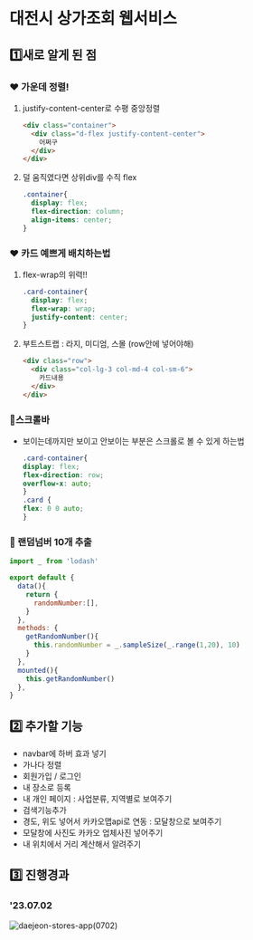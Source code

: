 # 대전시 상가조회 웹서비스
## 1️⃣새로 알게 된 점
### ❤️ 가운데 정렬!
  1. justify-content-center로 수평 중앙정렬
      ```html
      <div class="container">
        <div class="d-flex justify-content-center">
          어쩌구
        </div>
      </div>
      ```
2. 덜 움직였다면 상위div를 수직 flex
    ```css
    .container{
      display: flex;
      flex-direction: column;
      align-items: center;
    }
    ```
### ❤️ 카드 예쁘게 배치하는법
1. flex-wrap의 위력!!
    ```css
    .card-container{
      display: flex;
      flex-wrap: wrap;
      justify-content: center;
    }
    ```
2. 부트스트랩 : 라지, 미디엄, 스몰 (row안에 넣어야해)
    ```html
    <div class="row">
      <div class="col-lg-3 col-md-4 col-sm-6">
        카드내용
      </div>
    </div>
    ```
### 🫶스크롤바 
- 보이는데까지만 보이고 안보이는 부분은 스크롤로 볼 수 있게 하는법
  ```css
  .card-container{
  display: flex;
  flex-direction: row;
  overflow-x: auto;
  }
  .card {
  flex: 0 0 auto;
  }
  ```
### 🫶 랜덤넘버 10개 추출
  ```javascript
  import _ from 'lodash'

  export default {
    data(){
      return {
        randomNumber:[],
      }
    },
    methods: {
      getRandomNumber(){
        this.randomNumber = _.sampleSize(_.range(1,20), 10)
      }
    },
    mounted(){
      this.getRandomNumber()
    },
  }
  ```
## 2️⃣ 추가할 기능
- navbar에 하버 효과 넣기
- 가나다 정렬
- 회원가입 / 로그인
- 내 장소로 등록
- 내 개인 페이지 : 사업분류, 지역별로 보여주기
- 검색기능추가
- 경도, 위도 넣어서 카카오맵api로 연동 : 모달창으로 보여주기
- 모달창에 사진도 카카오 업체사진 넣어주기
- 내 위치에서 거리 계산해서 알려주기

## 3️⃣ 진행경과
### '23.07.02
![daejeon-stores-app(0702)](https://github.com/badahae88/daejeon-stores-vue/assets/137893145/ef9cbb51-e39b-482f-9655-06533c5463ff)
